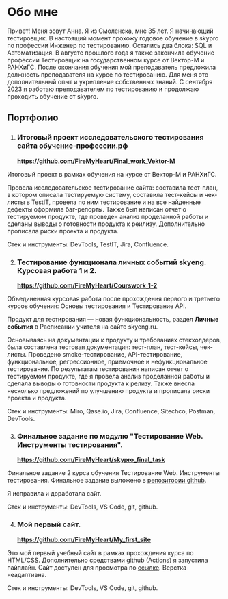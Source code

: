 # Обо мне

Привет! Меня зовут Анна. Я из Смоленска, мне 35 лет. Я начинающий тестировщик. В настоящий момент прохожу годовое обучение в skypro по профессии Инженер по тестированию. Остались два блока: SQL и Автоматизация. В августе прошлого года я также закончила обучение профессии Тестировщик на государственном курсе от Вектор-М и РАНХиГС. После окончания обучения мой преподаватель предложила должность преподавателя на курсе по тестированию. Для меня это дополнительный опыт и укрепление собственных знаний. С сентября 2023 я работаю преподавателем по тестированию и продолжаю проходить обучение от skypro.

## Портфолио

1. ### Итоговый проект исследовательского тестирования сайта [обучение-профессии.рф](http://xn----9sbmabpda3bhglnqavz9b.xn--p1ai/)
   
   **https://github.com/FireMyHeart/Final_work_Vektor-M**

  Итоговый проект в рамках обучения на курсе от Вектор-М и РАНХиГС. 

  Провела исследовательское тестирование сайта: составила тест-план, в котором описала тестируемую систему, составила тест-кейсы и чек-листы в TestIT, провела по ним тестирование и на все найденные дефекты оформила баг-репорты. Также был написан отчет о тестируемом продукте, где проведен анализ проделанной работы и сделаны выводы о готовности продукта к реилизу. Дополнительно прописала риски проекта и продукта.
  
  Стек и инструменты: DevTools, TestIT, Jira, Confluence.
   
2. ### Тестирование функционала личных событий skyeng. Курсовая работа 1 и 2.
   **https://github.com/FireMyHeart/Courswork_1-2**

  Объединенная курсовая работа после прохождения первого и третьего курсов обучения: Основы тестирования и Тестирование API.

  Продукт для тестирования 	— новая функциональность, раздел **Личные события** в Расписании учителя на сайте skyeng.ru.

  Основываясь на документации к продукту и требованиях стекхолдеров, была составлена тестовая документация: тест-план, тест-кейсы, чек-листы. Проведено smoke-тестирование, API-тестирование, функциональное, регрессионное, приемочное и нефункциональное тестирование. По результатам тестирования написан отчет о тестируемом продукте, где я провела анализ проделанной работы и сделала выводы о готовности продукта к релизу. Также внесла несколько предложений по улучшению продукта и прописала риски проекта и продукта.

  Стек и инструменты: Miro, Qase.io, Jira, Confluence, Sitechco, Postman, DevTools.

3. ###  Финальное задание по модулю "Тестирование Web. Инструменты тестирования".
   **https://github.com/FireMyHeart/skypro_final_task**

  Финальное задание 2 курса обучения Тестирование Web. Инструменты тестирования. Финальное задание выложено в [репозитории github](https://github.com/KateNikonova/skypro_final_task).

  Я исправила и доработала сайт.

  Стек и инструменты: DevTools, VS Code, git, github.

4. ### Мой первый сайт.
   **https://github.com/FireMyHeart/My_first_site**

  Это мой первый учебный сайт в рамках прохождения курса по HTML/CSS. Дополнительно средствами github (Actions) я запустила пайплайн. Сайт доступен для просмотра по [ссылке](https://firemyheart.github.io/My_first_site/). Верстка неадаптивна.
  
  Стек и инструменты: DevTools, VS Code, git, github.
